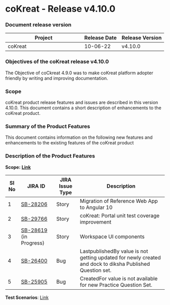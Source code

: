 # coKreat - Release v4.10.0

### Document release version <a href="#document-release-version" id="document-release-version"></a>

<table><thead><tr><th width="226.06500541711807">Project</th><th>Release Date</th><th>Release Version</th></tr></thead><tbody><tr><td>coKreat</td><td>10-06-22 </td><td>v4.10.0</td></tr></tbody></table>

### **Objectives of the coKreat release v4.10.0**

The Objective of coCkreat 4.9.0 was to make coKreat platform adopter friendly by writing and improving documentation.

### Scope

coKreat product release features and issues are described in this version 4.10.0. This document contains a short description of enhancements to the coKreat product.

### **Summary of the Product Features**&#x20;

This document contains information on the following new features and enhancements to the existing features of the coKreat product

### **Description of the Product Features**

**Scope:** [**Link**](https://project-sunbird.atlassian.net/browse/SB-28619?jql=filter%20in%20\(%2211682%22\)%20AND%20sprint%20in%20\(242\)%20AND%20issuetype%20in%20\(Story%2C%20Task%2C%20Enhancement%2C%20Bug\)%20AND%20%22Building%20Block%22%20%3D%20%22Sunbird%20coKreat%22%20AND%20Contributor%20in%20\(EkStep\))



| SI No | JIRA ID                                                                         | JIRA Issue Type | Description                                                                                               |
| ----- | ------------------------------------------------------------------------------- | --------------- | --------------------------------------------------------------------------------------------------------- |
| 1     | [SB-28206](https://project-sunbird.atlassian.net/browse/SB-28206)               | Story           | Migration of Reference Web App to Angular 10                                                              |
| 2     | [SB-29766](https://project-sunbird.atlassian.net/browse/SB-29766)               | Story           | coKreat: Portal unit test coverage improvement                                                            |
| 3     | [SB-28619](https://project-sunbird.atlassian.net/browse/SB-28619) (in Progress) | Story           | Workspace UI components                                                                                   |
| 4     | [SB-26400](https://project-sunbird.atlassian.net/browse/SB-26400)               | Bug             | LastpublishedBy value is not getting updated for newly created and dock to diksha Published Question set. |
| 5     | [SB-25905](https://project-sunbird.atlassian.net/browse/SB-25905)               | Bug             | CreatedFor value is not available for new Practice Question Set.                                          |

**Test Scenarios**: [Link](https://project-sunbird.atlassian.net/wiki/spaces/COK/pages/3165782017/4.10+Test+Scenarios)

